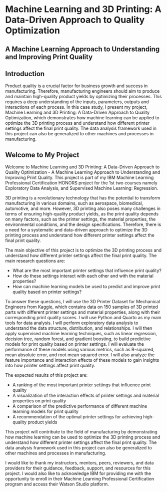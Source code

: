 # Machine Learning and 3D Printing: A Data-Driven Approach to Quality Optimization
A Machine Learning Approach to Understanding and Improving Print Quality
---
## Introduction
Product quality is a crucial factor for business growth and success in manufacturing. Therefore, manufacturing engineers should aim to produce and maintain high-quality product yields by optimizing their processes. This requires a deep understanding of the inputs, parameters, outputs and interactions of each process. In this case study, I present my project, Machine Learning and 3D Printing: A Data-Driven Approach to Quality Optimization, which demonstrates how machine learning can be applied to optimize the 3D printing process and understand how different printer settings affect the final print quality. The data analysis framework used in this project can also be generalized to other machines and processes in manufacturing.

## Welcome to My Project
Welcome to Machine Learning and 3D Printing: A Data-Driven Approach to Quality Optimization - A Machine Learning Approach to Understanding and Improving Print Quality. This project is part of my IBM Machine Learning Professional Certification HONORS project for the 1st two courses namely Exploratory Data Analysis, and Supervised Machine Learning: Regression.

3D printing is a revolutionary technology that has the potential to transform manufacturing in various domains, such as aerospace, biomedical, automotive, and more. However, 3D printing also poses many challenges in terms of ensuring high-quality product yields, as the print quality depends on many factors, such as the printer settings, the material properties, the environmental conditions, and the design specifications. Therefore, there is a need for a systematic and data-driven approach to optimize the 3D printing process and understand how different printer settings affect the final print quality.

The main objective of this project is to optimize the 3D printing process and understand how different printer settings affect the final print quality. The main research questions are:

- What are the most important printer settings that influence print quality?
- How do these settings interact with each other and with the material properties?
- How can machine learning models be used to predict and improve print quality based on printer settings?

To answer these questions, I will use the 3D Printer Dataset for Mechanical Engineers from Kaggle, which contains data on 150 samples of 3D printed parts with different printer settings and material properties, along with their corresponding print quality scores. I will use Python and Quarto as my main tools for data analysis. I will perform exploratory data analysis to understand the data structure, distribution, and relationships. I will then apply supervised machine learning techniques, such as linear regression, decision tree, random forest, and gradient boosting, to build predictive models for print quality based on printer settings. I will evaluate the performance of these models using various metrics, such as R-squared, mean absolute error, and root mean squared error. I will also analyze the feature importance and interaction effects of these models to gain insights into how printer settings affect print quality.

The expected results of this project are:

- A ranking of the most important printer settings that influence print quality
- A visualization of the interaction effects of printer settings and material properties on print quality
- A comparison of the predictive performance of different machine learning models for print quality
- A recommendation of the optimal printer settings for achieving high-quality product yields

This project will contribute to the field of manufacturing by demonstrating how machine learning can be used to optimize the 3D printing process and understand how different printer settings affect the final print quality. The data analysis framework used in this project can also be generalized to other machines and processes in manufacturing.

I would like to thank my instructors, mentors, peers, reviewers, and data providers for their guidance, feedback, support, and resources for this project. I would also like to acknowledge IBM for providing me with the opportunity to enroll in their Machine Learning Professional Certification program and access their Watson Studio platform.